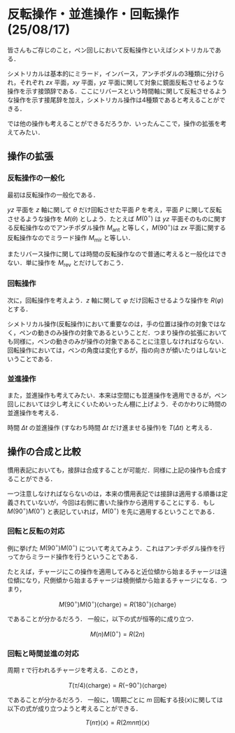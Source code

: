 # 反転操作・並進操作・回転操作 (25/08/17)
皆さんもご存じのこと，ペン回しにおいて反転操作といえばシメトリカルである．

シメトリカルは基本的にミラード，インバース，アンチポダルの3種類に分けられ，それぞれ $zx$ 平面，$`xy`$ 平面，$`yz`$ 平面に関して対象に鏡面反転させるような操作を示す接頭辞である．ここにリバースという時間軸に関して反転させるような操作を示す接尾辞を加え，シメトリカル操作は4種類であると考えることができる．

では他の操作も考えることができるだろうか．いったんここで，操作の拡張を考えてみたい．
## 操作の拡張
### 反転操作の一般化
最初は反転操作の一般化である．

$yz$ 平面を $z$ 軸に関して $\theta$ だけ回転させた平面 $P$ を考え，平面 $P$ に関して反転させるような操作を $M(\theta)$ としよう．たとえば $M(0^\circ)$ は $yz$ 平面そのものに関する反転操作なのでアンチポダル操作 $M_\mathrm{ant}$ と等しく，$`M(90^\circ)`$は $zx$ 平面に関する反転操作なのでミラード操作 $M_\mathrm{mir}$ と等しい．

またリバース操作に関しては時間の反転操作なので普通に考えると一般化はできない．単に操作を $M_\mathrm{rev}$ とだけしておこう．

### 回転操作
次に，回転操作を考えよう．$`z`$ 軸に関して $\varphi$ だけ回転させるような操作を $R(\varphi)$ とする．

シメトリカル操作(反転操作)において重要なのは，手の位置は操作の対象ではなく，ペンの動きのみ操作の対象であるということだ．つまり操作の拡張においても同様に，ペンの動きのみが操作の対象であることに注意しなければならない．回転操作においては，ペンの角度は変化するが，指の向きが傾いたりはしないということである．

### 並進操作
また，並進操作も考えてみたい．本来は空間にも並進操作を適用できるが，ペン回しにおいては少し考えにくいためいったん棚に上げよう．そのかわりに時間の並進操作を考える．

時間 $\Delta t$ の並進操作 (すなわち時間 $\Delta t$ だけ進ませる操作)を $T(\Delta t)$ と考える．


## 操作の合成と比較
慣用表記においても，接辞は合成することが可能だ．同様に上記の操作も合成することができる．

一つ注意しなければならないのは，本来の慣用表記では接辞は適用する順番は定義されていないが，今回は右側に書いた操作から適用することにする．もし $M(90^\circ)M(0^\circ)$ と表記していれば，$`M(0^\circ)`$ を先に適用するということである．

### 回転と反転の対応
例に挙げた $M(90^\circ)M(0^\circ)$ について考えてみよう．これはアンチポダル操作を行ってからミラード操作を行うということである．

たとえば，チャージにこの操作を適用してみると近位傾から始まるチャージは遠位傾になり，尺側傾から始まるチャージは橈側傾から始まるチャージになる．つまり，
```math
M(90^\circ)M(0^\circ)\left\langle \mathrm{charge}\right\rangle  = R(180^\circ)\left\langle \mathrm{charge}\right\rangle 
```
であることが分かるだろう．
一般に，以下の式が恒等的に成り立つ．
```math
M(n)M(0^\circ) = R(2n)
```

### 回転と時間並進の対応
周期 $\tau$ で行われるチャージを考える．このとき，
```math
T(\tau/4)\left\langle \mathrm{charge}\right\rangle  = R(-90^\circ)\left\langle \mathrm{charge}\right\rangle 
```
であることが分かるだろう．
一般に，1周期ごとに $m$ 回転する技$\langle x\rangle$に関しては以下の式が成り立つようと考えることができる．
```math
T(n\tau)\langle x\rangle  = R(2mn\pi)\langle x\rangle
```

